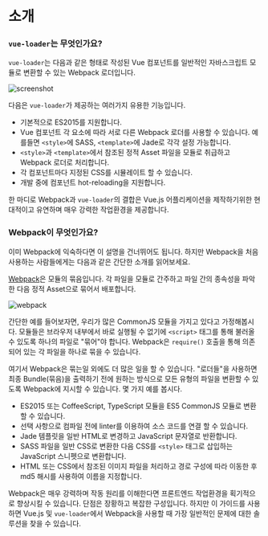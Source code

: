 # 소개

### `vue-loader`는 무엇인가요?

`vue-loader`는 다음과 같은 형태로 작성된 Vue 컴포넌트를 일반적인 자바스크립트 모듈로 변환할 수 있는 Webpack 로더입니다.

![screenshot](http://blog.evanyou.me/images/vue-component.png)

다음은 `vue-loader`가 제공하는 여러가지 유용한 기능입니다.

- 기본적으로 ES2015를 지원합니다.
- Vue 컴포넌트 각 요소에 따라 서로 다른 Webpack 로더를 사용할 수 있습니다. 예를들면 `<style>`에 SASS, `<template>`에 Jade로 각각 설정 가능합니다.
- `<style>`과 `<template>`에서 참조된 정적 Asset 파일을 모듈로 취급하고 Webpack 로더로 처리합니다.
- 각 컴포넌트마다 지정된 CSS를 시뮬레이트 할 수 있습니다.
- 개발 중에 컴포넌트 hot-reloading을 지원합니다.

한 마디로 Webpack과 `vue-loader`의 결합은 Vue.js 어플리케이션을 제작하기위한 현대적이고 유연하며 매우 강력한 작업환경을 제공합니다.

### Webpack이 무엇인가요?

이미 Webpack에 익숙하다면 이 설명을 건너뛰어도 됩니다. 하지만 Webpack을 처음 사용하는 사람들에게는 다음과 같은 간단한 소개를 읽어보세요.

[Webpack](http://webpack.github.io/)은 모듈의 묶음입니다. 각 파일을 모듈로 간주하고 파일 간의 종속성을 파악한 다음 정적 Asset으로 묶어서 배포합니다.

![webpack](http://webpack.github.io/assets/what-is-webpack.png)

간단한 예를 들어보자면, 우리가 많은 CommonJS 모듈을 가지고 있다고 가정해봅시다. 모듈들은 브라우저 내부에서 바로 실행될 수 없기에 `<script>` 태그를 통해 불러올 수 있도록 하나의 파일로 "묶어"야 합니다. Webpack은 `require()` 호출을 통해 의존되어 있는 각 파일을 하나로 묶을 수 있습니다.

여기서 Webpack은 묶는일 외에도 더 많은 일을 할 수 있습니다. "로더들"을 사용하면 최종 Bundle(묶음)을 출력하기 전에 원하는 방식으로 모든 유형의 파일을 변환할 수 있도록 Webpack에 지시할 수 있습니다. 몇 가지 예를 봅시다.

- ES2015 또는 CoffeeScript, TypeScript 모듈을 ES5 CommonJS 모듈로 변환할 수 있습니다.
- 선택 사항으로 컴파일 전에 linter를 이용하여 소스 코드를 연결 할 수 있습니다.
- Jade 템플릿을 일반 HTML로 변경하고 JavaScript 문자열로 반환합니다.
- SASS 파일을 일반 CSS로 변환한 다음 CSS를 `<style>` 태그로 삽입하는 JavaScript 스니펫으로 변환합니다.
- HTML 또는 CSS에서 참조된 이미지 파일을 처리하고 경로 구성에 따라 이동한 후 md5 해시를 사용하여 이름을 지정합니다.

Webpack은 매우 강력하며 작동 원리를 이해한다면 프론트엔드 작업환경을 획기적으로 향상시킬 수 있습니다. 단점은 장황하고 복잡한 구성입니다. 하지만 이 가이드를 사용하면 Vue.js 및 `vue-loader`에서 Webpack을 사용할 때 가장 일반적인 문제에 대한 솔루션을 찾을 수 있습니다.